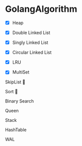 # GolangAlgorithm

- [x] Heap

- [x] Double Linked List

- [x] Singly Linked List

- [x] Circular Linked List

- [x] LRU

- [x] MultiSet

SkipList :muscle:

Sort :muscle:

Binary Search

Queen

Stack

HashTable

WAL


